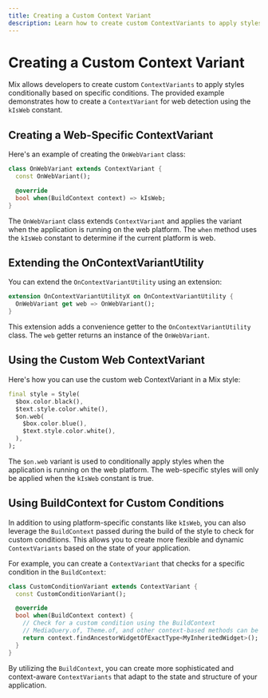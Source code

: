 ```yaml
---
title: Creating a Custom Context Variant
description: Learn how to create custom ContextVariants to apply styles conditionally based on specific conditions
---
```


# Creating a Custom Context Variant

Mix allows developers to create custom `ContextVariants` to apply styles conditionally based on specific conditions. The provided example demonstrates how to create a `ContextVariant` for web detection using the `kIsWeb` constant.

## Creating a Web-Specific ContextVariant

Here's an example of creating the `OnWebVariant` class:

```dart
class OnWebVariant extends ContextVariant {
  const OnWebVariant();

  @override
  bool when(BuildContext context) => kIsWeb;
}
```

The `OnWebVariant` class extends `ContextVariant` and applies the variant when the application is running on the web platform. The `when` method uses the `kIsWeb` constant to determine if the current platform is web.

## Extending the OnContextVariantUtility

You can extend the `OnContextVariantUtility` using an extension:

```dart
extension OnContextVariantUtilityX on OnContextVariantUtility {
  OnWebVariant get web => OnWebVariant();
}
```

This extension adds a convenience getter to the `OnContextVariantUtility` class. The `web` getter returns an instance of the `OnWebVariant`.

## Using the Custom Web ContextVariant

Here's how you can use the custom web ContextVariant in a Mix style:

```dart
final style = Style(
  $box.color.black(),
  $text.style.color.white(),
  $on.web(
    $box.color.blue(),
    $text.style.color.white(),
  ),
);
```

The `$on.web` variant is used to conditionally apply styles when the application is running on the web platform. The web-specific styles will only be applied when the `kIsWeb` constant is true.

## Using BuildContext for Custom Conditions

In addition to using platform-specific constants like `kIsWeb`, you can also leverage the `BuildContext` passed during the build of the style to check for custom conditions. This allows you to create more flexible and dynamic `ContextVariants` based on the state of your application.

For example, you can create a `ContextVariant` that checks for a specific condition in the `BuildContext`:

```dart
class CustomConditionVariant extends ContextVariant {
  const CustomConditionVariant();

  @override
  bool when(BuildContext context) {
    // Check for a custom condition using the BuildContext
    // MediaQuery.of, Theme.of, and other context-based methods can be used here
    return context.findAncestorWidgetOfExactType<MyInheritedWidget>();
  }
}
```

By utilizing the `BuildContext`, you can create more sophisticated and context-aware `ContextVariants` that adapt to the state and structure of your application.
